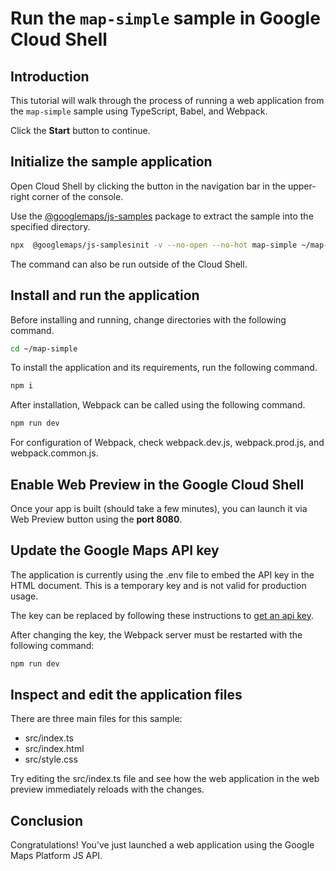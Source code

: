 # Run the `map-simple` sample in Google Cloud Shell

<walkthrough-tutorial-duration duration="10"/>

## Introduction

This tutorial will walk through the process of running a web application from
the `map-simple` sample using TypeScript, Babel, and Webpack.

Click the **Start** button to continue.

## Initialize the sample application

Open Cloud Shell by clicking the
<walkthrough-cloud-shell-icon></walkthrough-cloud-shell-icon> button in the
navigation bar in the upper-right corner of the console.

Use the [@googlemaps/js-samples](https://www.npmjs.com/package/@googlemaps/js-samples) package to 
extract the sample into the specified directory.

```bash
npx  @googlemaps/js-samplesinit -v --no-open --no-hot map-simple ~/map-simple
```

The command can also be run outside of the Cloud Shell.

## Install and run the application

Before installing and running, change directories with the following command.

```bash
cd ~/map-simple
```

To install the application and its requirements, run the following command.

```bash
npm i
```

After installation, Webpack can be called using the following command.

```bash
npm run dev
```

For configuration of Webpack, check
<walkthrough-editor-open-file filePath="map-simple/webpack.dev.js">webpack.dev.js</walkthrough-editor-open-file>,
<walkthrough-editor-open-file filePath="map-simple/webpack.prod.js">webpack.prod.js</walkthrough-editor-open-file>,
and
<walkthrough-editor-open-file filePath="map-simple/webpack.common.js">webpack.common.js</walkthrough-editor-open-file>.

## Enable Web Preview in the Google Cloud Shell

Once your app is built (should take a few minutes), you can launch it via
<walkthrough-spotlight-pointer target="cloudshell" spotlightId="devshell-web-preview-button">Web
Preview button</walkthrough-spotlight-pointer> using the **port 8080**.

## Update the Google Maps API key

The application is currently using the
<walkthrough-editor-open-file filePath="map-simple/.env">.env</walkthrough-editor-open-file>
file to embed the API key in the HTML document. This is a temporary key and is
not valid for production usage.

The key can be replaced by following these instructions to
[get an api key](https://developers.google.com/maps/documentation/javascript/get-api-key).

After changing the key, the Webpack server must be restarted with the following
command:

```bash
npm run dev
```

## Inspect and edit the application files

There are three main files for this sample:

*   <walkthrough-editor-open-file filePath="map-simple/src/index.ts">src/index.ts</walkthrough-editor-open-file>
*   <walkthrough-editor-open-file filePath="map-simple/src/index.html">src/index.html</walkthrough-editor-open-file>
*   <walkthrough-editor-open-file filePath="map-simple/src/style.css">src/style.css</walkthrough-editor-open-file>

Try editing the <walkthrough-editor-open-file filePath="map-simple/src/index.ts">src/index.ts</walkthrough-editor-open-file> file and see how the web application in the web preview immediately reloads with the changes.

## Conclusion

<walkthrough-conclusion-trophy></walkthrough-conclusion-trophy>

Congratulations! You've just launched a web application using the Google Maps
Platform JS API.
